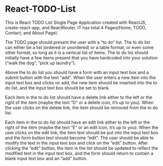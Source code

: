 # React-TODO-List
This is React TODO List Single Page Application created with ReactJS, create-react-app, and ReactRouter. IT has total 4 Pages(Home, TODO, Contact, and About Page).

The TODO page should present the user with a “to do” list.  The to do list can either be a list (ordered or unordered) or a table format, or even some other format, so long as it is a vertical list of items.  The to do list should initially have a few items present that you have hardcoded into your solution (“walk the dog”, “pick up laundry”).  

Above the to do list you should have a form with an input text box and a submit button with the text “add”.  When the user enters a new item into the input text box and clicks on add, the new item should be inserted into the to do list, and the input text box should be set to blank.   

Each item in the to do list should have a delete link either to the left or the right of the item (maybe the text “D” or a delete icon, it’s up to you).  When the user clicks on the delete link, the item should be removed from the to do list. 

Each item in the to do list should have an edit link either to the left or the right of the item (maybe the text “E” or an edit icon, it’s up to you).  When the user clicks on the edit link, the item text should be put into the input text box and the form button text should become “edit”.  The user should be able to modify the text in the input text box and click on the “edit” button.  After clicking the “edit” button, the item in the list should be updated to reflect the modified text in the input text box, and the form should return to contain a blank input text box and an “add” button.  

